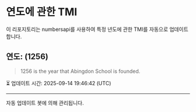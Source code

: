 
# 연도에 관한 TMI

이 리포지토리는 numbersapi를 사용하여 특정 년도에 관한 TMI를 자동으로 업데이트합니다.

## 연도: (1256)
> 1256 is the year that Abingdon School is founded.

⏳ 업데이트 시간: 2025-09-14 19:46:42 (UTC)

---
자동 업데이트 봇에 의해 관리됩니다.
